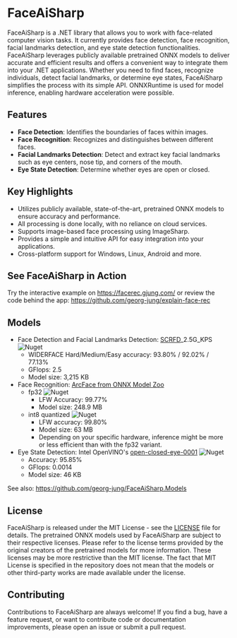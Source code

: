 # FaceAiSharp

FaceAiSharp is a .NET library that allows you to work with face-related computer vision tasks. It currently provides face detection, face recognition, facial landmarks detection, and eye state detection functionalities. FaceAiSharp leverages publicly available pretrained ONNX models to deliver accurate and efficient results and offers a convenient way to integrate them into your .NET applications. Whether you need to find faces, recognize individuals, detect facial landmarks, or determine eye states, FaceAiSharp simplifies the process with its simple API. ONNXRuntime is used for model inference, enabling hardware acceleration were possible.

## Features

- **Face Detection**: Identifies the boundaries of faces within images.
- **Face Recognition**: Recognizes and distinguishes between different faces.
- **Facial Landmarks Detection**: Detect and extract key facial landmarks such as eye centers, nose tip, and corners of the mouth.
- **Eye State Detection**: Determine whether eyes are open or closed.

## Key Highlights

- Utilizes publicly available, state-of-the-art, pretrained ONNX models to ensure accuracy and performance.
- All processing is done locally, with no reliance on cloud services.
- Supports image-based face processing using ImageSharp.
- Provides a simple and intuitive API for easy integration into your applications.
- Cross-platform support for Windows, Linux, Android and more.

## See FaceAiSharp in Action

Try the interactive example on <https://facerec.gjung.com/> or review the code behind the app: <https://github.com/georg-jung/explain-face-rec>

## Models

- Face Detection and Facial Landmarks Detection: [SCRFD](https://github.com/deepinsight/insightface/tree/master/detection/scrfd)_2.5G_KPS ![Nuget](https://img.shields.io/nuget/v/FaceAiSharp.Models.Scrfd.2dot5g_kps?color=blue)
  - WIDERFACE Hard/Medium/Easy accuracy: 93.80% / 92.02% / 77.13%
  - GFlops: 2.5
  - Model size: 3,215 KB
- Face Recognition: [ArcFace from ONNX Model Zoo](https://github.com/onnx/models/tree/main/vision/body_analysis/arcface)
  - fp32 ![Nuget](https://img.shields.io/nuget/v/FaceAiSharp.Models.ArcFace.LResNet100E-IR?color=blue)
    - LFW Accuracy: 99.77%
    - Model size: 248.9 MB
  - int8 quantized ![Nuget](https://img.shields.io/nuget/v/FaceAiSharp.Models.ArcFace.LResNet100E-IR-int8?color=blue)
    - LFW accuracy: 99.80%
    - Model size: 63 MB
    - Depending on your specific hardware, inference might be more or less efficient than with the fp32 variant.
- Eye State Detection: Intel OpenVINO's [open-closed-eye-0001](https://docs.openvino.ai/2022.3/omz_models_model_open_closed_eye_0001.html) ![Nuget](https://img.shields.io/nuget/v/FaceAiSharp.Models.OpenVino.open-closed-eye-0001?color=blue)
  - Accuracy: 95.85%
  - GFlops: 0.0014
  - Model size: 46 KB

See also: <https://github.com/georg-jung/FaceAiSharp.Models>

## License

FaceAiSharp is released under the MIT License - see the [LICENSE](LICENSE) file for details. The pretrained ONNX models used by FaceAiSharp are subject to their respective licenses. Please refer to the license terms provided by the original creators of the pretrained models for more information. These licenses may be more restrictive than the MIT license. The fact that MIT License is specified in the repository does not mean that the models or other third-party works are made available under the license.

## Contributing

Contributions to FaceAiSharp are always welcome! If you find a bug, have a feature request, or want to contribute code or documentation improvements, please open an issue or submit a pull request.
